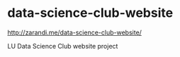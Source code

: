 # data-science-club-website

http://zarandi.me/data-science-club-website/

LU Data Science Club website project
